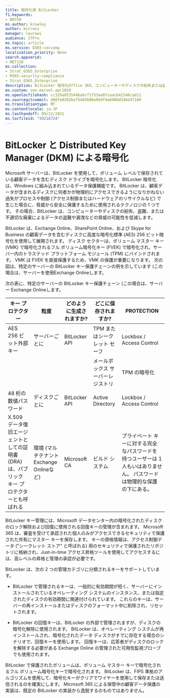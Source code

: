 ```yaml
---
title: 暗号化用 BitLocker
f1.keywords:
- NOCSH
ms.author: krowley
author: kccross
manager: laurawi
audience: ITPro
ms.topic: article
ms.service: O365-seccomp
localization_priority: None
search.appverid:
- MET150
ms.collection:
- Strat_O365_Enterprise
- M365-security-compliance
- Strat_O365_Enterprise
description: BitLocker 暗号化Office 365、コンピューターやディスクの紛失または盗難によるデータ盗難の可能性を減らす方法について説明します。
ms.custom: seo-marvel-apr2020
ms.openlocfilehash: cc329a053544ba6cf1753ae07caac642546cad11
ms.sourcegitcommit: d08fe0282be75483608e96df4e6986d346e97180
ms.translationtype: MT
ms.contentlocale: ja-JP
ms.lasthandoff: 09/12/2021
ms.locfileid: "59216724"
---
```

# <a name="bitlocker-and-distributed-key-manager-dkm-for-encryption"></a>BitLocker と Distributed Key Manager (DKM) による暗号化

Microsoft サーバーは、BitLocker を使用して、ボリューム レベルで保存されている顧客データを含むディスク ドライブを暗号化します。 BitLocker 暗号化は、Windows に組み込まれているデータ保護機能です。 BitLocker は、顧客データが含まれるディスクに何者かが物理的にアクセスできるようになりかねない過失がプロセスや制御 (アクセス制御またはハードウェアのリサイクルなど) で生じた場合に、脅威から安全に保護するために使用されるテクノロジの 1 つです。 その場合、BitLocker は、コンピューターやディスクの紛失、盗難、または不適切な廃棄によるデータの盗難や漏洩などの脅威の可能性を低減します。

BitLocker は、Exchange Online、SharePoint Online、および Skype for Business の顧客データを含むディスクに高度な暗号化標準 (AES) 256 ビット暗号化を使用して展開されます。 ディスク セクターは、ボリューム マスター キー (VMK) で暗号化されるフル ボリューム暗号化キー (FVEK) で暗号化され、サーバー内のトラステッド プラットフォーム モジュール (TPM) にバインドされます。 VMK は FVEK を直接保護するため、VMK の保護が重要になります。 次の図は、特定のサーバーの BitLocker キー保護チェーンの例を示しています (この場合は、サーバーを使用Exchange Onlineします。

次の表に、特定のサーバーの BitLocker キー保護チェーン (この場合は、サーバー Exchange Onlineします。

| キー プロテクター | 粒度 | どのように生成されますか? | どこに保存されますか? | PROTECTION |
|--------------------------------------------------------------------------------|-------------------------------------------------|----------------|-------------------------|--------------------------------------------------------------------------------------------------|
| AES 256 ビット外部キー | サーバーごとに | BitLocker API | TPM またはシークレット セーフ | Lockbox / Access Control |
|  |  |  | メールボックス サーバーレジストリ | TPM の暗号化 |
| 48 桁の数値パスワード | ディスクごとに | BitLocker API | Active Directory | Lockbox / Access Control |
| X.509 データ復旧エージェントとしての証明書 (DRA) は、パブリック キー プロテクターとも呼ばれる | 環境 (マルチテナントExchange Onlineなど) | Microsoft CA | ビルド システム | プライベート キーに対する完全なパスワードを持つユーザーは 1 人もいはありません。 パスワードは物理的な保護の下にある。 |


BitLocker キー管理には、Microsoft データセンター内の暗号化されたディスクのロック解除および回復に使用される回復キーの管理が含まれます。 Microsoft 365 は、審査を受けて承認された個人のみがアクセスできるセキュリティで保護された共有にマスター キーを保存します。 キーの資格情報は、アクセス制御データ ("シークレット ストア" と呼ばれる) 用のセキュリティで保護されたリポジトリに格納され、Just-in-time アクセス昇格ツールを使用してアクセスするには、高レベルの昇格と管理の承認が必要です。

BitLocker は、次の 2 つの管理カテゴリに分類されるキーをサポートしています。

- BitLocker で管理されるキーは、一般的に有効期間が短く、サーバーにインストールされているオペレーティング システムのインスタンス、または指定されたディスクの有効期間に関連付けられています。 これらのキーは、サーバーの再インストールまたはディスクのフォーマット中に削除され、リセットされます。

- BitLocker の回復キーは、BitLocker の外部で管理されますが、ディスクの暗号化解除に使用されます。 BitLocker は、オペレーティング システムが再インストールされ、暗号化されたデータ ディスクがすでに存在する場合のシナリオで、回復キーを使用します。 回復キーは、応答者がディスクのロックを解除する必要がある Exchange Online の管理された可用性監視プローブでも使用されます。

BitLocker で保護されたボリュームは、ボリューム マスター キーで暗号化されるフル ボリューム暗号化キーで暗号化されます。 BitLocker は、FIPS 準拠のアルゴリズムを使用して、暗号化キーがクリアでワイヤーを使用して保存または送信されるのを確実にします。 Microsoft 365 による保管中の顧客データ保護の実装は、既定の BitLocker の実装から逸脱するのものではありません。
